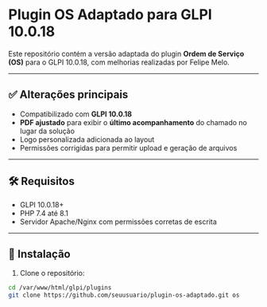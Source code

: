 # Plugin OS Adaptado para GLPI 10.0.18

Este repositório contém a versão adaptada do plugin **Ordem de Serviço (OS)** para o GLPI 10.0.18, com melhorias realizadas por Felipe Melo.

---

## ✅ Alterações principais

- Compatibilizado com **GLPI 10.0.18**
- **PDF ajustado** para exibir o **último acompanhamento** do chamado no lugar da solução
- Logo personalizada adicionada ao layout
- Permissões corrigidas para permitir upload e geração de arquivos

---

## 🛠️ Requisitos

- GLPI 10.0.18+
- PHP 7.4 até 8.1
- Servidor Apache/Nginx com permissões corretas de escrita

---

## 🚀 Instalação

1. Clone o repositório:
```bash
cd /var/www/html/glpi/plugins
git clone https://github.com/seuusuario/plugin-os-adaptado.git os
